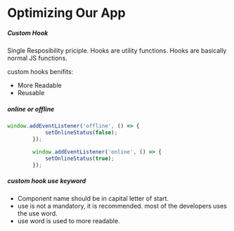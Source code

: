 # Optimizing Our App

##### Custom Hook
Single Resposibility priciple.
Hooks are utility functions.
Hooks are basically normal JS functions.

custom hooks benifits:
- More Readable
- Reusable

##### online or offline

```Javascript 
window.addEventListener('offline', () => {
			setOnlineStatus(false);
		});

		window.addEventListener('online', () => {
			setOnlineStatus(true);
		});
```

##### custom hook use keyword

* Component name should be in capital letter of start.
* use is not a mandatory, it is recommended. most of the developers uses the use word.
* use word is used to more readable.